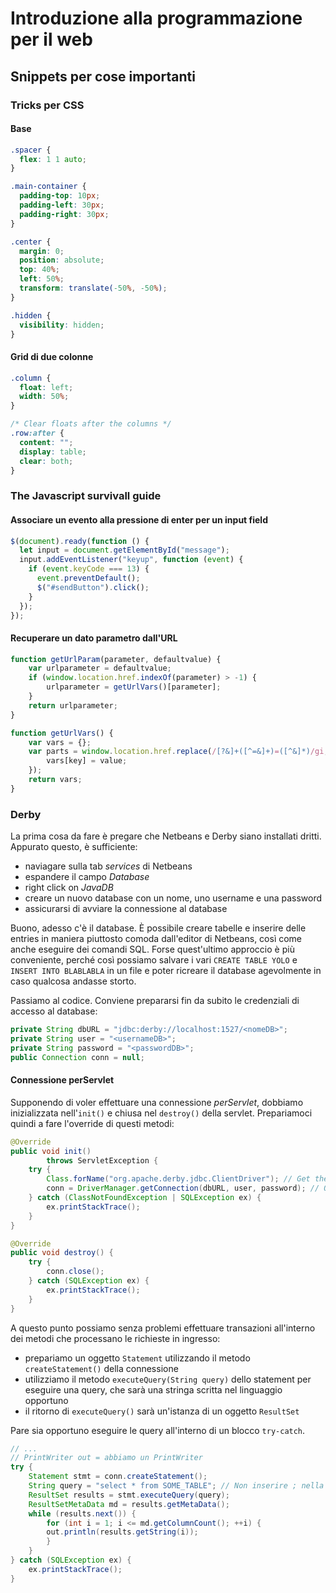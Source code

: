 # Introduzione alla programmazione per il web

## Snippets per cose importanti

### Tricks per CSS

#### Base

```css
.spacer {
  flex: 1 1 auto;
}

.main-container {
  padding-top: 10px;
  padding-left: 30px;
  padding-right: 30px;
}

.center {
  margin: 0;
  position: absolute;
  top: 40%;
  left: 50%;
  transform: translate(-50%, -50%);
}

.hidden {
  visibility: hidden;
}
```

#### Grid di due colonne

```css
.column {
  float: left;
  width: 50%;
}

/* Clear floats after the columns */
.row:after {
  content: "";
  display: table;
  clear: both;
}
```

### The Javascript survivall guide

#### Associare un evento alla pressione di enter per un input field

```js
$(document).ready(function () {
  let input = document.getElementById("message");
  input.addEventListener("keyup", function (event) {
    if (event.keyCode === 13) {
      event.preventDefault();
      $("#sendButton").click();
    }
  });
});
```

#### Recuperare un dato parametro dall'URL
```js
function getUrlParam(parameter, defaultvalue) {
    var urlparameter = defaultvalue;
    if (window.location.href.indexOf(parameter) > -1) {
        urlparameter = getUrlVars()[parameter];
    }
    return urlparameter;
}

function getUrlVars() {
    var vars = {};
    var parts = window.location.href.replace(/[?&]+([^=&]+)=([^&]*)/gi, function (m, key, value) {
        vars[key] = value;
    });
    return vars;
}
```

### Derby

La prima cosa da fare è pregare che Netbeans e Derby siano installati dritti. Appurato questo, è sufficiente:

- naviagare sulla tab _services_ di Netbeans
- espandere il campo _Database_
- right click on _JavaDB_
- creare un nuovo database con un nome, uno username e una password
- assicurarsi di avviare la connessione al database

Buono, adesso c'è il database. È possibile creare tabelle e inserire delle entries in maniera piuttosto comoda dall'editor di Netbeans, così come anche eseguire dei comandi SQL. Forse quest'ultimo approccio è più conveniente, perché così possiamo salvare i vari `CREATE TABLE YOLO` e `INSERT INTO BLABLABLA` in un file e poter ricreare il database agevolmente in caso qualcosa andasse storto.

Passiamo al codice. Conviene prepararsi fin da subito le credenziali di accesso al database:

```java
private String dbURL = "jdbc:derby://localhost:1527/<nomeDB>";
private String user = "<usernameDB>";
private String password = "<passwordDB>";
public Connection conn = null;
```

#### Connessione perServlet

Supponendo di voler effettuare una connessione _perServlet_, dobbiamo inizializzata nell'`init()` e chiusa nel `destroy()` della servlet. Prepariamoci quindi a fare l'override di questi metodi:

```java
@Override
public void init()
        throws ServletException {
    try {
        Class.forName("org.apache.derby.jdbc.ClientDriver"); // Get the driver
        conn = DriverManager.getConnection(dbURL, user, password); // Open connection
    } catch (ClassNotFoundException | SQLException ex) {
        ex.printStackTrace();
    }
}

@Override
public void destroy() {
    try {
        conn.close();
    } catch (SQLException ex) {
        ex.printStackTrace();
    }
}
```

A questo punto possiamo senza problemi effettuare transazioni all'interno dei metodi che processano le richieste in ingresso:

- prepariamo un oggetto `Statement` utilizzando il metodo `createStatement()` della connessione
- utilizziamo il metodo `executeQuery(String query)` dello statement per eseguire una query, che sarà una stringa scritta nel linguaggio opportuno
- il ritorno di `executeQuery()` sarà un'istanza di un oggetto `ResultSet`

Pare sia opportuno eseguire le query all'interno di un blocco `try-catch`.

```java
// ...
// PrintWriter out = abbiamo un PrintWriter
try {
    Statement stmt = conn.createStatement();
    String query = "select * from SOME_TABLE"; // Non inserire ; nella query!
    ResultSet results = stmt.executeQuery(query);
    ResultSetMetaData md = results.getMetaData();
    while (results.next()) {
        for (int i = 1; i <= md.getColumnCount(); ++i) {
        out.println(results.getString(i));
        }
    }
} catch (SQLException ex) {
    ex.printStackTrace();
}
```

